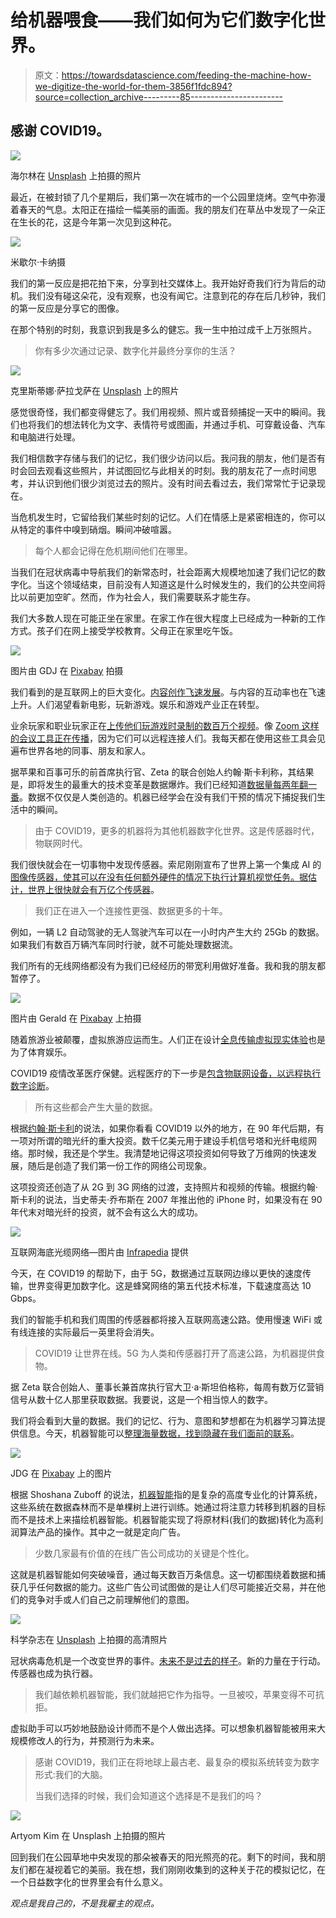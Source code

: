 # 给机器喂食——我们如何为它们数字化世界。

> 原文：<https://towardsdatascience.com/feeding-the-machine-how-we-digitize-the-world-for-them-3856f1fdc894?source=collection_archive---------85----------------------->

## 感谢 COVID19。

![](img/9b5a6ea6f17ea17d82cbaaebfc5bd7c6.png)

海尔林在 [Unsplash](https://unsplash.com/photos/BsWgMBfb208) 上拍摄的照片

最近，在被封锁了几个星期后，我们第一次在城市的一个公园里烧烤。空气中弥漫着春天的气息。太阳正在描绘一幅美丽的画面。我的朋友们在草丛中发现了一朵正在生长的花，这是今年第一次见到这种花。

![](img/4dd3cb3d21beba0caadc1502b86a4c35.png)

米歇尔·卡纳摄

我们的第一反应是把花拍下来，分享到社交媒体上。我开始好奇我们行为背后的动机。我们没有碰这朵花，没有观察，也没有闻它。注意到花的存在后几秒钟，我们的第一反应是分享它的图像。

在那个特别的时刻，我意识到我是多么的健忘。我一生中拍过成千上万张照片。

> 你有多少次通过记录、数字化并最终分享你的生活？

![](img/d6a336677dc65da6bb4c41f1aaa8f3c3.png)

克里斯蒂娜·萨拉戈萨在 [Unsplash](https://unsplash.com/photos/cMVRsfY8R3Q) 上的照片

感觉很奇怪，我们都变得健忘了。我们用视频、照片或音频捕捉一天中的瞬间。我们也将我们的想法转化为文字、表情符号或图画，并通过手机、可穿戴设备、汽车和电脑进行处理。

我们相信数字存储与我们的记忆，我们很少访问以后。我问我的朋友，他们是否有时会回去观看这些照片，并试图回忆与此相关的时刻。我的朋友花了一点时间思考，并认识到他们很少浏览过去的照片。没有时间去看过去，我们常常忙于记录现在。

当危机发生时，它留给我们某些时刻的记忆。人们在情感上是紧密相连的，你可以从特定的事件中嗅到硝烟。瞬间冲破喧嚣。

> 每个人都会记得在危机期间他们在哪里。

当我们在冠状病毒中导航我们的新常态时，社会距离大规模地加速了我们记忆的数字化。当这个领域结束，目前没有人知道这是什么时候发生的，我们的公共空间将比以前更加空旷。然而，作为社会人，我们需要联系才能生存。

我们大多数人现在可能正坐在家里。在家工作在很大程度上已经成为一种新的工作方式。孩子们在网上接受学校教育。父母正在家里吃午饭。

![](img/4c7f604eb89922af4aca07831d369faf.png)

图片由 GDJ 在 [Pixabay](https://pixabay.com/vectors/social-media-connections-networking-3846597/) 拍摄

我们看到的是互联网上的巨大变化。[内容创作飞速发展](https://www.forbes.com/sites/forbescommunicationscouncil/2020/04/21/approaching-content-creation-in-times-of-crisis/#230d77645915)。与内容的互动率也在飞速上升。人们渴望看新电影，玩新游戏。娱乐和游戏产业正在转型。

业余玩家和职业玩家正在[上传他们玩游戏时录制的数百万个视频](https://influencermarketinghub.com/types-of-youtube-content/)。像 [Zoom 这样的会议工具正在传播](https://www.cnbc.com/2020/04/03/how-zoom-rose-to-the-top-during-the-coronavirus-pandemic.html)，因为它们可以远程连接人们。我每天都在使用这些工具会见遍布世界各地的同事、朋友和家人。

据苹果和百事可乐的前首席执行官、Zeta 的联合创始人约翰·斯卡利称，其结果是，即将发生的最重大的技术变革是数据爆炸。我们已经知道[数据量每两年翻一番](https://datareportal.com/global-digital-overview)。数据不仅仅是人类创造的。机器已经学会在没有我们干预的情况下捕捉我们生活中的瞬间。

> 由于 COVID19，更多的机器将为其他机器数字化世界。这是传感器时代，物联网时代。

我们很快就会在一切事物中发现传感器。索尼刚刚宣布了世界上第一个集成 AI 的[图像传感器，使其可以在没有任何额外硬件的情况下执行计算机视觉任务。据估计，世界上很快就会有](https://www.theverge.com/2020/5/14/21258403/sony-image-sensor-integrated-ai-chip-imx500-specs-price)[万亿个传感器](https://www.statista.com/statistics/480114/global-internet-of-things-enabled-sensors-market-size-by-segment/)。

> 我们正在进入一个连接性更强、数据更多的十年。

例如，一辆 L2 自动驾驶的无人驾驶汽车可以在一小时内产生大约 25Gb 的数据。如果我们有数百万辆汽车同时行驶，就不可能处理数据流。

我们所有的无线网络都没有为我们已经经历的带宽利用做好准备。我和我的朋友都暂停了。

![](img/9a9dd57d3c802fbf74600dad379ce769.png)

图片由 Gerald 在 [Pixabay](https://pixabay.com/illustrations/communication-internet-1439187/) 上拍摄

随着旅游业被颠覆，虚拟旅游应运而生。人们正在设计[全息传输虚拟现实体验](https://www.accesswire.com/589474/While-Intel-AR-Live-Broadcast-Entering-Sports-Field-WIMIs-5G-AI-Focuses-On-5-Scenarios-of-Holographic-Cloud-Services)也是为了体育娱乐。

COVID19 疫情改革医疗保健。远程医疗的下一步是[包含物联网设备，以远程执行数字诊断](https://iot-analytics.com/the-impact-of-covid-19-on-the-internet-of-things/)。

> 所有这些都会产生大量的数据。

根据[约翰·斯卡利](http://www.sculleyspeaks.com/the-acceleration-of-analog-to-digital-how-coronavirus-will-change-marketing-forever/)的说法，如果你看看 COVID19 以外的地方，在 90 年代后期，有一项对所谓的暗光纤的重大投资。数千亿美元用于建设手机信号塔和光纤电缆网络。那时候，我还是个学生。我清楚地记得这项投资如何导致了万维网的快速发展，随后是创造了我们第一份工作的网络公司现象。

这项投资还创造了从 2G 到 3G 网络的过渡，支持照片和视频的传输。根据约翰·斯卡利的说法，当史蒂夫·乔布斯在 2007 年推出他的 iPhone 时，如果没有在 90 年代末对暗光纤的投资，就不会有这么大的成功。

![](img/d72b3241e32b1e385225abf53fe2f7ef.png)

互联网海底光缆网络—图片由 [Infrapedia](https://blog.infrapedia.com/2019/12/06/submarine-cable-networks-in-2030/) 提供

今天，在 COVID19 的帮助下，由于 5G，数据通过互联网边缘以更快的速度传输，世界变得更加数字化。这是蜂窝网络的第五代技术标准，下载速度高达 10 Gbps。

我们的智能手机和我们周围的传感器都将接入互联网高速公路。使用慢速 WiFi 或有线连接的实际最后一英里将会消失。

> COVID19 让世界在线。5G 为人类和传感器打开了高速公路，为机器提供食物。

据 Zeta 联合创始人、董事长兼首席执行官大卫·a·斯坦伯格称，每周有数万亿营销信号从数十亿人那里获取数据。我要说，这是一个相当惊人的数字。

我们将会看到大量的数据。我们的记忆、行为、意图和梦想都在为机器学习算法提供信息。今天，机器智能可以[整理海量数据，找到隐藏在我们面前的联系](/why-deep-learning-works-289f17cab01a)。

![](img/b4c67232af42fbb3d32ee72d84c3cdc5.png)

JDG 在 [Pixabay](https://pixabay.com/vectors/anatomy-biology-brain-thought-mind-1751201/) 上的图片

根据 Shoshana Zuboff 的说法，[机器智能](https://www.theguardian.com/technology/2019/jan/20/shoshana-zuboff-age-of-surveillance-capitalism-google-facebook)指的是复杂的高度专业化的计算系统，这些系统在数据森林而不是单棵树上进行训练。她通过将注意力转移到机器的目标而不是技术上来描绘机器智能。机器智能实现了将原材料(我们的数据)转化为高利润算法产品的操作。其中之一就是定向广告。

> 少数几家最有价值的在线广告公司成功的关键是个性化。

这就是机器智能如何突破噪音，通过每天数百万条信息。这一切都围绕着数据和捕获几乎任何数据的能力。这些广告公司试图做的是让人们尽可能接近交易，并在他们的竞争对手或人们自己之前理解他们的意图。

![](img/bca2639c0a68b0166c4340a1c6cdefba.png)

科学杂志在 [Unsplash](https://unsplash.com/photos/1WBN-JKSmKI) 上拍摄的高清照片

冠状病毒危机是一个改变世界的事件。[未来不是过去的样子](https://www.mckinsey.com/featured-insights/leadership/the-future-is-not-what-it-used-to-be-thoughts-on-the-shape-of-the-next-normal)。新的力量在于行动。传感器也成为执行器。

> 我们越依赖机器智能，我们就越把它作为指导。一旦被咬，苹果变得不可抗拒。

虚拟助手可以巧妙地鼓励设计师而不是个人做出选择。可以想象机器智能被用来大规模修改人的行为，并预测行为未来。

> 感谢 COVID19，我们正在将地球上最古老、最复杂的模拟系统转变为数字形式:我们的大脑。
> 
> 当我们选择的时候，我们会知道这个选择是不是我们的吗？

![](img/d304422c7942ca273eed9b0706233d7e.png)

Artyom Kim 在 Unsplash 上拍摄的照片

回到我们在公园草地中央发现的那朵被春天的阳光照亮的花。剩下的时间，我和朋友们都在凝视着它的美丽。我在想，我们刚刚收集到的这种关于花的模拟记忆，在一个日益数字化的世界里会有什么意义。

*观点是我自己的，不是我雇主的观点。*